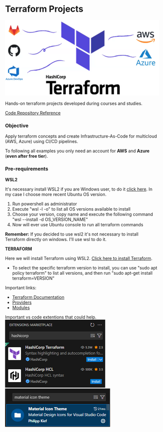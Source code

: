 # Terraform Projects

![cover](img/cover.png)

Hands-on terraform projects developed during courses and studies.

[Code Repository Reference](https://gitlab.com/terraform-basico-ao-avancado?page=1)

### Objective
Apply terraform concepts and create Infrastructure-As-Code for multicloud (AWS, Azure) using CI/CD pipelines. 

To following all examples you only need an account for **AWS** and **Azure** (**even after free tier**).

### Pre-requirements

**WSL2**

It's necessary install WSL2 if you are Windows user, to do it [click here](https://learn.microsoft.com/pt-br/windows/wsl/install). In my case I choose more recent Ubuntu OS version.

1. Run powershell as administrator
2. Execute "wsl -l -o" to list all OS versions available to install
3. Choose your version, copy name and execute the following command "wsl --install -d OS_VERSION_NAME"
4. Now will ever use Ubuntu console to run all terraform commands

**Remember:** If you decided to use wsl2 it's not necessary to install Terraform directly on windows. I'll use wsl to do it.

**TERRAFORM**

Here we will install Terraform using WSL2. [Click here to install Terraform](https://developer.hashicorp.com/terraform/tutorials/aws-get-started/install-cli#install-terraform).

- To select the specific terraform version to install, you can use "sudo apt policy terraform" to list all versions, and then run "sudo apt-get install terraform=VERSION"

Important links:
- [Terraform Documentation](https://developer.hashicorp.com/terraform/language)
- [Providers](https://registry.terraform.io/browse/providers)
- [Modules](https://registry.terraform.io/browse/modules)

Important vs code extentions that could help.
![cover](img/vs_code_extentions.png)
![cover](img/vs_code_extentions_2.png)